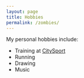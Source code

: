 ```yaml
---
layout: page
title: Hobbies
permalink: /zombies/
---
```


My personal hobbies include:
+ Training at [CitySport](citysport.org.uk) 
+ Running
+ Drawing 
+ Music

